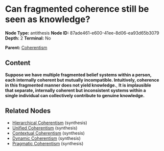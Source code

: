 # Can fragmented coherence still be seen as knowledge?

**Node Type:** antithesis
**Node ID:** 87ade461-e600-41ee-8d06-ea93d65b3079
**Depth:** 2
**Terminal:** No

**Parent:** [Coherentism](coherentism.md)

## Content

**Suppose we have multiple fragmented belief systems within a person, each internally coherent but mutually incompatible. Intuitively, coherence in this fragmented manner does not yield knowledge.**, **It is implausible that separate, internally coherent but inconsistent systems within a single individual can collectively contribute to genuine knowledge.**

## Related Nodes

- [Hierarchical Coherentism](hierarchical-coherentism.md) (synthesis)
- [Unified Coherentism](unified-coherentism.md) (synthesis)
- [Contextual Coherentism](contextual-coherentism.md) (synthesis)
- [Dynamic Coherentism](dynamic-coherentism.md) (synthesis)
- [Pragmatic Coherentism](pragmatic-coherentism.md) (synthesis)
